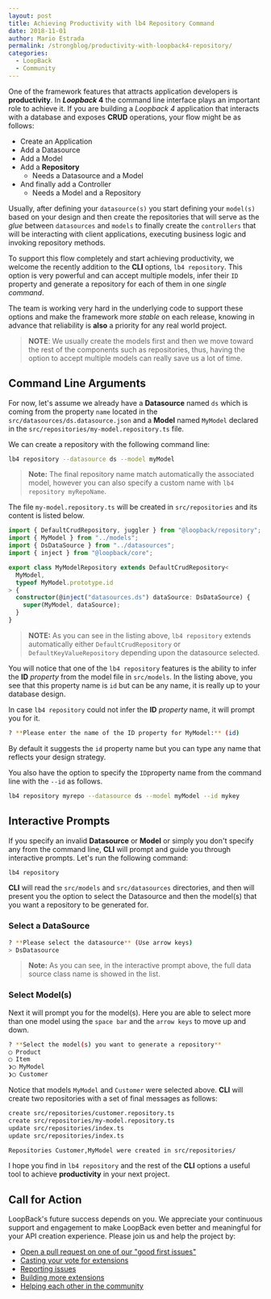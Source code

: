 ```yaml
---
layout: post
title: Achieving Productivity with lb4 Repository Command
date: 2018-11-01
author: Mario Estrada
permalink: /strongblog/productivity-with-loopback4-repository/
categories:
  - LoopBack
  - Community
---
```


One of the framework features that attracts application developers is **productivity**. In **_Loopback_ 4** the command line interface plays an important role to achieve it. If you are building a _Loopback 4_ application that interacts with a database and exposes **CRUD** operations, your flow might be as follows:

- Create an Application
- Add a Datasource
- Add a Model
- Add a **Repository**
  - Needs a Datasource and a Model
- And finally add a Controller
  - Needs a Model and a Repository

<!--more-->

Usually, after defining your `datasource(s)` you start defining your `model(s)` based on your design and then create the repositories that will serve as the _glue_ between `datasources` and `models` to finally create the `controllers` that will be interacting with client applications, executing business logic and invoking repository methods.

To support this flow completely and start achieving productivity, we welcome the recently addition to the **CLI** options, `lb4 repository`. This option is very powerful and can accept multiple models, infer their `ID` property and generate a repository for each of them in one _single command_.

The team is working very hard in the underlying code to support these options and make the framework more _stable_ on each release, knowing in advance that reliability is **also** a priority for any real world project.

> **NOTE**: We usually create the models first and then we move toward the rest of the components such as repositories, thus, having the option to accept multiple models can really save us a lot of time.

## Command Line Arguments

For now, let's assume we already have a **Datasource** named `ds` which is coming from the property `name` located in the `src/datasources/ds.datasource.json` and a **Model** named `MyModel` declared in the `src/repositories/my-model.repository.ts` file.

We can create a repository with the following command line:

```sh
lb4 repository --datasource ds --model myModel
```

> **Note:** The final repository name match automatically the associated model, however you can also specify a custom name with `lb4 repository myRepoName`.

The file `my-model.repository.ts` will be created in `src/repositories` and its content is listed below.

```ts
import { DefaultCrudRepository, juggler } from "@loopback/repository";
import { MyModel } from "../models";
import { DsDataSource } from "../datasources";
import { inject } from "@loopback/core";

export class MyModelRepository extends DefaultCrudRepository<
  MyModel,
  typeof MyModel.prototype.id
> {
  constructor(@inject("datasources.ds") dataSource: DsDataSource) {
    super(MyModel, dataSource);
  }
}
```

> **NOTE:** As you can see in the listing above, `lb4 repository` extends automatically either `DefaultCrudRepository` or `DefaultKeyValueRepository` depending upon the datasource selected.

You will notice that one of the `lb4 repository` features is the ability to infer the **ID** _property_ from the model file in `src/models`. In the listing above, you see that this property name is `id` but can be any name, it is really up to your database design.

In case `lb4 repository` could not infer the **ID** _property_ name, it will prompt you for it.

```sh
? **Please enter the name of the ID property for MyModel:** (id)
```

By default it suggests the `id` property name but you can type any name that reflects your design strategy.

You also have the option to specify the `ID`property name from the command line with the `--id` as follows.

```sh
lb4 repository myrepo --datasource ds --model myModel --id mykey
```

## Interactive Prompts

If you specify an invalid **Datasource** or **Model** or simply you don't specify any from the command line, **CLI** will prompt and guide you through interactive prompts. Let's run the following command:

```sh
lb4 repository
```

**CLI** will read the `src/models` and `src/datasources` directories, and then will present you the option to select the Datasource and then the model(s) that you want a repository to be generated for.

### Select a DataSource

```sh
? **Please select the datasource** (Use arrow keys)
> DsDatasource
```

>**Note:**  As you can see, in the interactive prompt above, the full data source class name is showed in the list.

### Select Model(s)

Next it will prompt you for the model(s). Here you are able to select more than one model using the `space bar` and the `arrow keys` to move up and down.

```sh
? **Select the model(s) you want to generate a repository**
◯ Product
◯ Item
❯◯ MyModel
❯◯ Customer
```

Notice that models `MyModel` and `Customer` were selected above. **CLI** will create two repositories with a set of final messages as follows:

```sh
create src/repositories/customer.repository.ts
create src/repositories/my-model.repository.ts
update src/repositories/index.ts
update src/repositories/index.ts

Repositories Customer,MyModel were created in src/repositories/
```

I hope you find in `lb4 repository` and the rest of the **CLI** options a useful tool to achieve **productivity** in your next project.

## Call for Action

LoopBack's future success depends on you. We appreciate your continuous support and engagement to make LoopBack even better and meaningful for your API creation experience. Please join us and help the project by:

- [Open a pull request on one of our "good first issues"](https://github.com/strongloop/loopback-next/labels/good%20first%20issue)
- [Casting your vote for extensions](https://github.com/strongloop/loopback-next/issues/512)
- [Reporting issues](https://github.com/strongloop/loopback-next/issues)
- [Building more extensions](https://github.com/strongloop/loopback-next/issues/647)
- [Helping each other in the community](https://groups.google.com/forum/#!forum/loopbackjs)


